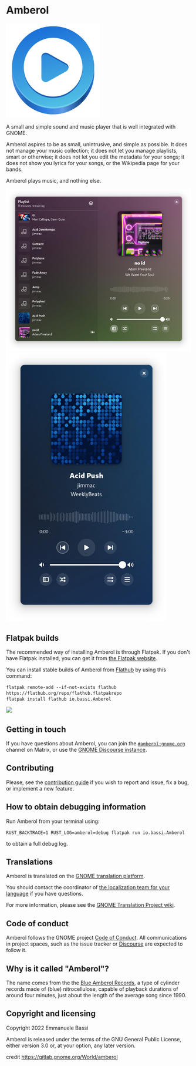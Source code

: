 Amberol
=======

![Application icon](./data/icons/hicolor/scalable/apps/io.bassi.Amberol.svg)

A small and simple sound and music player that is well integrated with GNOME.

Amberol aspires to be as small, unintrusive, and simple as possible. It does
not manage your music collection; it does not let you manage playlists, smart
or otherwise; it does not let you edit the metadata for your songs; it does
not show you lyrics for your songs, or the Wikipedia page for your bands.

Amberol plays music, and nothing else.

![Screenshot 1](./data/screenshots/amberol-2.png)
![Screesnhot 2](./data/screenshots/amberol-3.png)

Flatpak builds
--------------

The recommended way of installing Amberol is through Flatpak. If you don't have
Flatpak installed, you can get it from [the Flatpak website](https://flatpak.org/setup).

You can install stable builds of Amberol from [Flathub](https://flathub.org)
by using this command:

    flatpak remote-add --if-not-exists flathub https://flathub.org/repo/flathub.flatpakrepo
    flatpak install flathub io.bassi.Amberol

<a href="https://flathub.org/apps/details/io.bassi.Amberol"><img src="https://flathub.org/assets/badges/flathub-badge-en.png" width="200"/></a>

Getting in touch
----------------

If you have questions about Amberol, you can join the [`#amberol:gnome.org`](https://matrix.to/#/#amberol:gnome.org)
channel on Matrix, or use the [GNOME Discourse instance](https://discourse.gnome.org/c/applications/7).

Contributing
------------

Please, see the [contribution guide](./CONTRIBUTING.md) if you wish to report
and issue, fix a bug, or implement a new feature.

How to obtain debugging information
-----------------------------------

Run Amberol from your terminal using:

    RUST_BACKTRACE=1 RUST_LOG=amberol=debug flatpak run io.bassi.Amberol

to obtain a full debug log.

Translations
------------

Amberol is translated on the [GNOME translation platform](https://l10n.gnome.org/module/amberol).

You should contact the coordinator of [the localization team for your language](https://l10n.gnome.org/teams/)
if you have questions.

For more information, please see the [GNOME Translation Project wiki](https://wiki.gnome.org/TranslationProject).

Code of conduct
---------------

Amberol follows the GNOME project [Code of Conduct](./code-of-conduct.md). All
communications in project spaces, such as the issue tracker or
[Discourse](https://discourse.gnome.org) are expected to follow it.

Why is it called "Amberol"?
---------------------------

The name comes from the the [Blue Amberol
Records](https://en.wikipedia.org/wiki/Blue_Amberol_Records), a type of cylinder
records made of (blue) nitrocellulose, capable of playback durations of around
four minutes, just about the length of the average song since 1990.

Copyright and licensing
-----------------------

Copyright 2022  Emmanuele Bassi

Amberol is released under the terms of the GNU General Public License, either
version 3.0 or, at your option, any later version.

credit https://gitlab.gnome.org/World/amberol